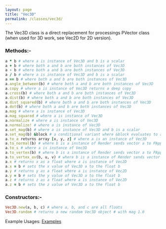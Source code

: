 ```yaml
---
layout: page
title: "Vec3D"
permalink: /classes/vec3d/
---
```


The Vec3D class is a direct replacement for processings PVector class (when used for 3D work, see Vec2D for 2D version).

### Methods:-
```ruby
a * b # where a is instance of Vec3D and b is a scalar
a + b # where both a and b are both instances of Vec3D
a - b # where both a and b are both instances of Vec3D
a / b # where a is instance of Vec3D and b is a scalar
a == b # where both a and b are both instances of Vec3D
a.angle_between(b) # where both a and b are both instances of Vec3D
a.copy # where a is instance of Vec3D returns a deep copy
a.cross(b) # where both a and b are both instances of Vec3D
a.dist(b) # where both a and b are both instances of Vec3D
a.dist_squared(b) # where both a and b are both instances of Vec3D
a.dot(b) # where both a and b are both instances of Vec3D
a.mag # where a is instance of Vec3D
a.mag_squared # where a is instance of Vec3D
a.normalize # where a is instance of Vec3D
a.normalize! # where a is instance of Vec3D
a.set_mag(b) # where a is instance of Vec3D and b is a scalar
a.set_mag(b) &block # a conditional variant where &block evaluates to a boolean
a.to_a returns array [x, y, z] # where a is an instance of Vec3D
a.to_normal(b) # where b is a instance of Render sends vector a to PApplet.normal
a.to_s # where a is instance of Vec3D 
a.to_vertex(b) # where b is a instance of Render sends vector a to PApplet.vertex
a.to_vertex_uv(b, u, v) # where b is a instance of Render sends vector a to PApplet.vertex, with float u and v (texture)
a.x # returns x as a float where a is instance of Vec2D
a.x = b # sets the x value of Vec3D a to the float b
a.y # returns y as a float where a is instance of Vec2D
a.y = b # sets the y value of Vec3D a to the float b
a.z # returns z as a float where a is instance of Vec2D
a.z = b # sets the z value of Vec3D a to the float b
```
### Constructors:-
```ruby
Vec3D.new(a, b, c) # where a, b, and c are all floats
Vec3D.random # returns a new random Vec3D object # with mag 1.0
```

Example Usages: [Examples][Vec3D]

[Vec3D]: https://github.com/ruby-processing/JRubyArt-examples/blob/master/processing_app/library/vecmath/vec3d/
